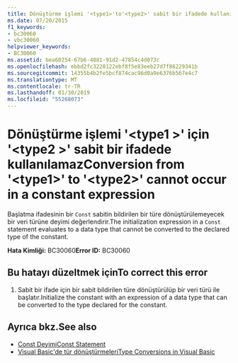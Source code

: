 ```yaml
---
title: Dönüştürme işlemi '<type1>'to'<type2>' sabit bir ifadede kullanılamaz
ms.date: 07/20/2015
f1_keywords:
- bc30060
- vbc30060
helpviewer_keywords:
- BC30060
ms.assetid: bea60254-67b6-4881-91d2-47854c4d073c
ms.openlocfilehash: ebbd2fc3228122ebf8f5e83eeb27d7f86229341b
ms.sourcegitcommit: 14355b4b2fe5bcf874cac96d0a9e6376b567e4c7
ms.translationtype: MT
ms.contentlocale: tr-TR
ms.lasthandoff: 01/30/2019
ms.locfileid: "55268073"
---
```

# <a name="conversion-from-type1-to-type2-cannot-occur-in-a-constant-expression"></a><span data-ttu-id="019b7-102">Dönüştürme işlemi '\<type1 >' için '\<type2 >' sabit bir ifadede kullanılamaz</span><span class="sxs-lookup"><span data-stu-id="019b7-102">Conversion from '\<type1>' to '\<type2>' cannot occur in a constant expression</span></span>
<span data-ttu-id="019b7-103">Başlatma ifadesinin bir `Const` sabitin bildirilen bir türe dönüştürülemeyecek bir veri türüne deyimi değerlendirir.</span><span class="sxs-lookup"><span data-stu-id="019b7-103">The initialization expression in a `Const` statement evaluates to a data type that cannot be converted to the declared type of the constant.</span></span>  
  
 <span data-ttu-id="019b7-104">**Hata Kimliği:** BC30060</span><span class="sxs-lookup"><span data-stu-id="019b7-104">**Error ID:** BC30060</span></span>  
  
## <a name="to-correct-this-error"></a><span data-ttu-id="019b7-105">Bu hatayı düzeltmek için</span><span class="sxs-lookup"><span data-stu-id="019b7-105">To correct this error</span></span>  
  
1.  <span data-ttu-id="019b7-106">Sabit bir ifade için bir sabit bildirilen türe dönüştürülüp bir veri türü ile başlatır.</span><span class="sxs-lookup"><span data-stu-id="019b7-106">Initialize the constant with an expression of a data type that can be converted to the type declared for the constant.</span></span>  
  
## <a name="see-also"></a><span data-ttu-id="019b7-107">Ayrıca bkz.</span><span class="sxs-lookup"><span data-stu-id="019b7-107">See also</span></span>
- [<span data-ttu-id="019b7-108">Const Deyimi</span><span class="sxs-lookup"><span data-stu-id="019b7-108">Const Statement</span></span>](../../visual-basic/language-reference/statements/const-statement.md)
- [<span data-ttu-id="019b7-109">Visual Basic'de tür dönüştürmeleri</span><span class="sxs-lookup"><span data-stu-id="019b7-109">Type Conversions in Visual Basic</span></span>](../../visual-basic/programming-guide/language-features/data-types/type-conversions.md)
